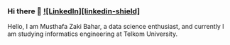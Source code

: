 ### Hi there 👋 [![LinkedIn][linkedin-shield]][linkedin-url]

Hello, I am Musthafa Zaki Bahar, a data science enthusiast, and currently I am studying informatics engineering at Telkom University.

<!--
**mzakibhr/mzakibhr** is a ✨ _special_ ✨ repository because its `README.md` (this file) appears on your GitHub profile.

Here are some ideas to get you started:

- 🔭 I’m currently working on ...
- 🌱 I’m currently learning ...
- 👯 I’m looking to collaborate on ...
- 🤔 I’m looking for help with ...
- 💬 Ask me about ...
- 📫 How to reach me: ...
- 😄 Pronouns: ...
- ⚡ Fun fact: ...
-->
[linkedin-url]: https://www.linkedin.com/in/zakibahar/
